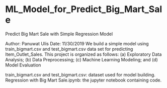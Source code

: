 # ML_Model_for_Predict_Big_Mart_Sale
Predict Big Mart Sale with Simple Regression Model

Author: Panuwat Ulis
Date: 11/30/2019
We build a simple model using train_bigmart.csv and test_bigmart.csv data set for predicting Item_Outlet_Sales. This project is organized as follows: (a) Exploratory Data Analysis; (b) Data Preprocessing; (c) Machine Learning Modeling; and (d) Model Evaluation

train_bigmart.csv and test_bigmart.csv: dataset used for model building.
Regression with Big Mart Sale.ipynb: the jupyter notebook containing code.
